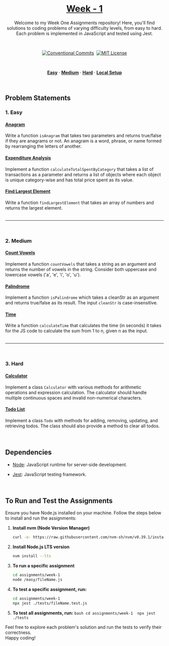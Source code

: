 <a href="./">
  <h1 align="center">Week - 1</h1>
</a>

<p align="center">
  Welcome to my Week One Assignments repository! Here, you'll find solutions to coding problems of varying difficulty levels, from easy to hard. Each problem is implemented in JavaScript and tested using Jest. 
</p>
<br>

<div align= "center">

[![Conventional Commits](https://img.shields.io/badge/Conventional%20Commits-1.0.0-%23FE5196?logo=conventionalcommits&logoColor=white)](https://conventionalcommits.org)&nbsp; [![MIT License](https://img.shields.io/badge/License-MIT-green.svg)](https://choosealicense.com/licenses/mit/)

</div>
<br>

<p align="center">
  <a href="#1-easy"><strong>Easy</strong></a> ·
  <a href="#2-medium"><strong>Medium</strong></a> ·
  <a href="#3-hard"><strong>Hard</strong></a> ·
  <a href="#to-run-and-test-the-assignments"><strong>Local Setup</strong></a>
</p>
</br>

## Problem Statements

### 1. Easy

#### [Anagram](./easy/anagram.js)

Write a function `isAnagram` that takes two parameters and returns true/false if they are anagrams or not. An anagram is a word, phrase, or name formed by rearranging the letters of another.

#### [Expenditure Analysis](./easy/expenditure-analysis.js)

Implement a function `calculateTotalSpentByCategory` that takes a list of transactions as a parameter and returns a list of objects where each object is unique category-wise and has total price spent as its value.

#### [Find Largest Element](./easy/find-largest-number.js)

Write a function `findLargestElement` that takes an array of numbers and returns the largest element.
<br></br><hr></br>

### 2. Medium

#### [Count Vowels](./medium/count-vowels.js)

Implement a function `countVowels` that takes a string as an argument and returns the number of vowels in the string. Consider both uppercase and lowercase vowels ('a', 'e', 'i', 'o', 'u').

#### [Palindrome](./medium/palindrome.js)

Implement a function `isPalindrome` which takes a cleanStr as an argument and returns true/false as its result. The input `cleanStr` is case-insensitive.

#### [Time](./medium/time.js)

Write a function `calculateTime` that calculates the time (in seconds) it takes for the JS code to calculate the sum from 1 to n, given n as the input.
<br></br><hr></br>

### 3. Hard

#### [Calculator](./hard/calculator.js)

Implement a class `Calculator` with various methods for arithmetic operations and expression calculation. The calculator should handle multiple continuous spaces and invalid non-numerical characters.

#### [Todo List](./hard/todo-list.js)

Implement a class `Todo` with methods for adding, removing, updating, and retrieving todos. The class should also provide a method to clear all todos.
</br><br></br>

## Dependencies

- [Node](https://nodejs.org/): JavaScript runtime for server-side development.

- [Jest](https://jestjs.io/): JavaScript testing framework.
  </br></br><br>

## To Run and Test the Assignments

Ensure you have Node.js installed on your machine. Follow the steps below to install and run the assignments:

1. **Install nvm (Node Version Manager)**

   ```bash
   curl -o- https://raw.githubusercontent.com/nvm-sh/nvm/v0.39.1/install.sh | bash
   ```

2. **Install Node.js LTS version**

   ```bash
   nvm install --lts
   ```

3. **To run a specific assignment**

   ```bash
   cd assignments/week-1
   node /easy/fileName.js
   ```

4. **To test a specific assignment, run:**

   ```bash
   cd assignments/week-1
   npx jest ./tests/fileName.test.js
   ```

5. **To test all assignments, run:**
   `bash
cd assignments/week-1 
npx jest ./tests
`
   </br>

Feel free to explore each problem's solution and run the tests to verify their correctness.  
Happy coding!
